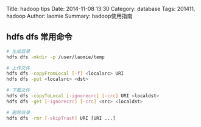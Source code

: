 Title: hadoop tips
Date: 2014-11-08 13:30
Category: database
Tags: 201411, hadoop
Author: laomie
Summary: hadoop使用指南

hdfs dfs 常用命令
-----------------
```bash
# 生成目录
hdfs dfs -mkdir -p /user/laomie/temp

# 上传文件
hdfs dfs -copyFromLocal [-f] <localsrc> URI
hdfs dfs -put <localsrc> <dst>

# 下载文件
hdfs dfs -copyToLocal [-ignorecrc] [-crc] URI <localdst>
hdfs dfs -get [-ignorecrc] [-crc] <src> <localdst>

# 删除目录
hdfs dfs -rmr [-skipTrash] URI [URI ...]
```
